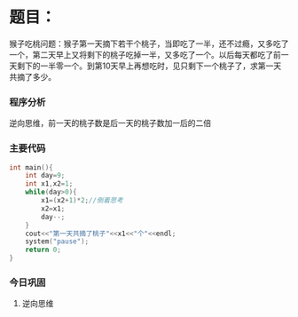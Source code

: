 # 题目：

猴子吃桃问题：猴子第一天摘下若干个桃子，当即吃了一半，还不过瘾，又多吃了一个，第二天早上又将剩下的桃子吃掉一半，又多吃了一个。以后每天都吃了前一天剩下的一半零一个。到第10天早上再想吃时，见只剩下一个桃子了，求第一天共摘了多少。



### 程序分析

逆向思维，前一天的桃子数是后一天的桃子数加一后的二倍



### 主要代码

```c
int main(){
	int day=9;
	int x1,x2=1;
	while(day>0){
		x1=(x2+1)*2;//倒着思考
		x2=x1;
		day--;
	}
	cout<<"第一天共摘了桃子"<<x1<<"个"<<endl;
	system("pause");
	return 0;
}
```



### 今日巩固

1. 逆向思维